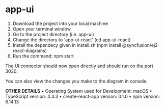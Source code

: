 # app-ui

1. Download the project into your local machine
2. Open your terminal window
3. Go to the project directory (i.e. app-ui)
4. Change the directory to 'app-ui-react' (cd app-ui-react)
5. Install the dependecy given in install.sh (npm install @syncfusion/ej2-react-diagrams)
6. Run the command: npm start

The UI connector should now open directly and should run on the port 3030.

You can also view the changes you make to the diagram in console.

**OTHER DETAILS**
• Operating System used for Development: macOS
• TypeScript version: 4.4.3
• create-react-app version: 0.1.0
• npm version: 6.14.13
